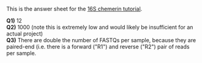This is the answer sheet for the [16S chemerin tutorial](https://github.com/mlangill/microbiome_helper/wiki/16S-tutorial-UNDER-CONSTRUCTION).

**Q1)** 12  
**Q2)** 1000 (note this is extremely low and would likely be insufficient for an actual project)  
**Q3)** There are double the number of FASTQs per sample, because they are paired-end (i.e. there is a forward ("R1") and reverse ("R2") pair of reads per sample.  